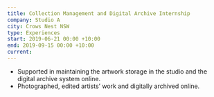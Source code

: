 ```yaml
---
title: Collection Management and Digital Archive Internship
company: Studio A
city: Crows Nest NSW
type: Experiences
start: 2019-06-21 00:00 +10:00
end: 2019-09-15 00:00 +10:00
current:
---
```

- Supported in maintaining the artwork storage in the studio and the digital archive system online.
- Photographed, edited artists’ work and digitally archived online.
